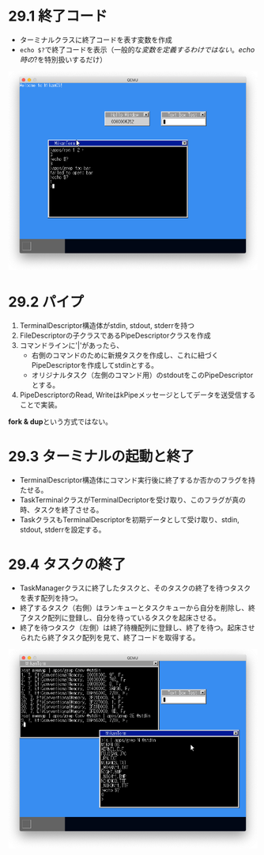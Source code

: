 # 29.1 終了コード

- ターミナルクラスに終了コードを表す変数を作成
- `echo $?`で終了コードを表示（一般的な$変数を定義するわけではない。echo時の$?を特別扱いするだけ）

![exit code](images/day29_exit_code.png)

# 29.2 パイプ

1. TerminalDescriptor構造体がstdin, stdout, stderrを持つ
2. FileDescriptorの子クラスであるPipeDescriptorクラスを作成
3. コマンドラインに'|'があったら、
   - 右側のコマンドのために新規タスクを作成し、これに紐づくPipeDescriptorを作成してstdinとする。
   - オリジナルタスク（左側のコマンド用）のstdoutをこのPipeDescriptorとする。
4. PipeDescriptorのRead, WriteはkPipeメッセージとしてデータを送受信することで実装。

**fork & dup**という方式ではない。

# 29.3 ターミナルの起動と終了

- TerminalDescriptor構造体にコマンド実行後に終了するか否かのフラグを持たせる。
- TaskTerminalクラスがTerminalDecriptorを受け取り、このフラグが真の時、タスクを終了させる。
- TaskクラスもTerminalDescriptorを初期データとして受け取り、stdin, stdout, stderrを設定する。

# 29.4 タスクの終了

- TaskManagerクラスに終了したタスクと、そのタスクの終了を待つタスクを表す配列を持つ。
- 終了するタスク（右側）はランキューとタスクキューから自分を削除し、終了タスク配列に登録し、自分を待っているタスクを起床させる。
- 終了を待つタスク（左側）は終了待機配列に登録し、終了を待つ。起床させられたら終了タスク配列を見て、終了コードを取得する。

![pipe](images/day29_pipe.png)
